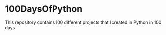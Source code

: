 # 100DaysOfPython

This repository contains 100 different projects that I created in Python in 100 days
